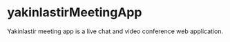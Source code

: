 # yakinlastirMeetingApp
Yakinlastir meeting app is a live chat and video conference web application.
